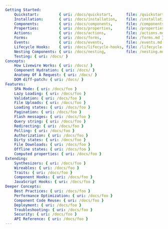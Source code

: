 ```yaml
---
Getting Started:
    Quickstart:         { uri: /docs/quickstart,      file: /quickstart.md }
    Installation:       { uri: /docs/installation,    file: /installation.md }
    Components:         { uri: /docs/components,      file: /components.md }
    Properties:         { uri: /docs/properties,      file: /properties.md }
    Actions:            { uri: /docs/actions,         file: /actions.md }
    Forms:              { uri: /docs/forms,           file: /forms.md }
    Events:             { uri: /docs/events,          file: /events.md }
    Lifecycle Hooks:    { uri: /docs/lifecycle-hooks, file: /lifecycle-hooks.md }
    Nesting Components: { uri: /docs/nesting,         file: /nesting.md }
    Testing: { uri: /docs/ }
Concepts:
    How Livewire Works: { uri: /docs/ }
    Component Hydration: { uri: /docs/ }
    Anatomy Of A Request: { uri: /docs/ }
    DOM diff-patch: { uri: /docs/ }
Features:
    SPA Mode: { uri: /docs/foo }
    Lazy Loading: { uri: /docs/foo }
    Validation: { uri: /docs/foo }
    File Uploads: { uri: /docs/foo }
    Loading states: { uri: /docs/foo }
    Pagination: { uri: /docs/foo }
    Flash messages: { uri: /docs/foo }
    Query string: { uri: /docs/foo }
    Redirecting: { uri: /docs/foo }
    Polling: { uri: /docs/foo }
    Authorization: { uri: /docs/foo }
    Dirty states: { uri: /docs/foo }
    File Downloads: { uri: /docs/foo }
    Offline states: { uri: /docs/foo }
    Computed properties: { uri: /docs/foo }
Extending:
    Synthesizers: { uri: /docs/foo }
    Wireables: { uri: /docs/foo }
    Traits: { uri: /docs/foo }
    Component Hooks: { uri: /docs/foo }
    JavaScript Hooks: { uri: /docs/foo }
Deeper Concepts:
    Best Practices: { uri: /docs/foo }
    Performance Optimization: { uri: /docs/foo }
    Component Code Reuse: { uri: /docs/foo }
    Deployment: { uri: /docs/foo }
    Troubleshooting: { uri: /docs/foo }
    Security: { uri: /docs/foo }
    API Reference: { uri: /docs/foo }
---
```

